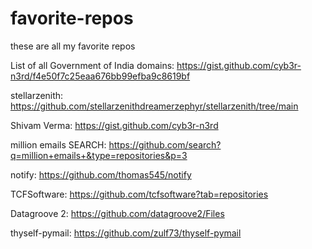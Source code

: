 # favorite-repos
these are all my favorite repos

List of all Government of India domains: https://gist.github.com/cyb3r-n3rd/f4e50f7c25eaa676bb99efba9c8619bf

stellarzenith: https://github.com/stellarzenithdreamerzephyr/stellarzenith/tree/main 

Shivam Verma: https://gist.github.com/cyb3r-n3rd

million emails SEARCH: https://github.com/search?q=million+emails+&type=repositories&p=3

notify: https://github.com/thomas545/notify

TCFSoftware: https://github.com/tcfsoftware?tab=repositories

Datagroove 2:  https://github.com/datagroove2/Files

thyself-pymail:  https://github.com/zulf73/thyself-pymail














